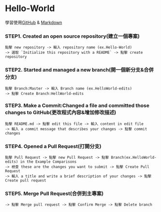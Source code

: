 # Hello-World #

學習使用[GitHub](https://guides.github.com/activities/hello-world/) & [Markdown](https://markdown.tw/)

### STEP1. Created an open source repository(建立一個專案) 

```
點擊 new repository -> 輸入 repository name (ex.Hello-World) 
-> 選取 `Initialize this repository with a README` -> 點擊 create repository
```
### STEP2. Started and managed a new branch(開一個新分支&合併分支) 
```
點擊 Branch:Master -> 輸入 Branch name (ex.HelloWorld-edits)
-> 點擊 Create Branch:HellWorld-edits
```
### STEP3. Make a Commit:Changed a file and committed those changes to GitHub(更改程式內容&增加修改描述)
```
點擊 README.md -> 點擊 edit this file -> 輸入 content in edit file 
-> 輸入 a commit message that describes your changes -> 點擊 commit changes
```
### STEP4. Opened a Pull Request(打開分支)
```
點擊 Pull Request -> 點擊 new Pull Request -> 點擊 Branch(ex.HelloWorld-edits) in the Example Comparisons
-> 檢查 these are the changes you want to submit -> 點擊 Create Pull Request 
-> 輸入 a title and write a brief description of your changes -> 點擊 Create pull request
```
### STEP5. Merge Pull Request(合併到主專案)
```
-> 點擊 Merge pull request -> 點擊 Confirm Merge -> 點擊 Delete branch
```

